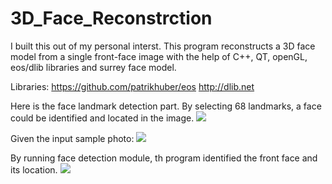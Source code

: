 # 3D_Face_Reconstrction
I built this out of my personal interst. This program reconstructs a 3D face model from a single front-face image with the help of C++, QT, openGL, eos/dlib libraries and surrey face model. 

Libraries:
https://github.com/patrikhuber/eos
http://dlib.net

Here is the face landmark detection part. By selecting 68 landmarks, a face could be identified and located in the image. 
<img src="https://github.com/JerryWu96/3D_Face_Reconstrction/blob/master/program%20screenshots/face_landmarks.jpeg"></img>

Given the input sample photo:
<img src="https://github.com/JerryWu96/3D_Face_Reconstrction/blob/master/program%20screenshots/sample_4.png"></img>

By running face detection module, th program identified the front face and its location.
<img src="https://github.com/JerryWu96/3D_Face_Reconstrction/blob/master/program%20screenshots/obj_model_viewer_1.png"></img>


